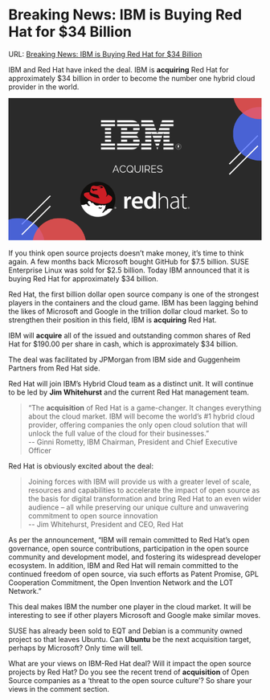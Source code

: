 # Breaking News: IBM is Buying Red Hat for $34 Billion

URL: [Breaking News: IBM is Buying Red Hat for $34 Billion](https://itsfoss.com/ibm-red-hat-acquisition/)

IBM and Red Hat have inked the deal. IBM is **acquiring** Red Hat for approximately $34 billion in order to become the number one hybrid cloud provider in the world.

![](images/ibm-acquires-red-hat.png)

If you think open source projects doesn’t make money, it’s time to think again. A few months back Microsoft bought GitHub for $7.5 billion. SUSE Enterprise Linux was sold for $2.5 billion. Today IBM announced that it is buying Red Hat for approximately $34 billion.

Red Hat, the first billion dollar open source company is one of the strongest players in the containers and the cloud game. IBM has been lagging behind the likes of Microsoft and Google in the trillion dollar cloud market. So to strengthen their position in this field, IBM is **acquiring** Red Hat.

IBM will **acquire** all of the issued and outstanding common shares of Red Hat for $190.00 per share in cash, which is approximately $34 billion.

The deal was facilitated by JPMorgan from IBM side and Guggenheim Partners from Red Hat side.

Red Hat will join IBM’s Hybrid Cloud team as a distinct unit. It will continue to be led by **Jim Whitehurst** and the current Red Hat management team.

> “The **acquisition** of Red Hat is a game-changer. It changes everything about the cloud market. IBM will become the world’s #1 hybrid cloud provider, offering companies the only open cloud solution that will unlock the full value of the cloud for their businesses.”  
> -- Ginni Rometty, IBM Chairman, President and Chief Executive Officer

Red Hat is obviously excited about the deal:

> Joining forces with IBM will provide us with a greater level of scale, resources and capabilities to accelerate the impact of open source as the basis for digital transformation and bring Red Hat to an even wider audience – all while preserving our unique culture and unwavering commitment to open source innovation  
> -- Jim Whitehurst, President and CEO, Red Hat

As per the announcement, “IBM will remain committed to Red Hat’s open governance, open source contributions, participation in the open source community and development model, and fostering its widespread developer ecosystem. In addition, IBM and Red Hat will remain committed to the continued freedom of open source, via such efforts as Patent Promise, GPL Cooperation Commitment, the Open Invention Network and the LOT Network.”

This deal makes IBM the number one player in the cloud market. It will be interesting to see if other players Microsoft and Google make similar moves.

SUSE has already been sold to EQT and Debian is a community owned project so that leaves Ubuntu. Can **Ubuntu** be the next acquisition target, perhaps by Microsoft? Only time will tell.

What are your views on IBM-Red Hat deal? Will it impact the open source projects by Red Hat? Do you see the recent trend of **acquisition** of Open Source companies as a ‘threat to the open source culture’? So share your views in the comment section.
